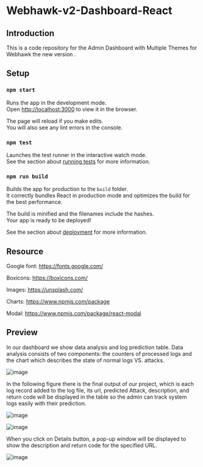 # Webhawk-v2-Dashboard-React

## Introduction
This is a code repository for the Admin Dashboard with Multiple Themes for Webhawk the new version .


## Setup

### `npm start`

Runs the app in the development mode.\
Open [http://localhost:3000](http://localhost:3000) to view it in the browser.

The page will reload if you make edits.\
You will also see any lint errors in the console.

### `npm test`

Launches the test runner in the interactive watch mode.\
See the section about [running tests](https://facebook.github.io/create-react-app/docs/running-tests) for more information.

### `npm run build`

Builds the app for production to the `build` folder.\
It correctly bundles React in production mode and optimizes the build for the best performance.

The build is minified and the filenames include the hashes.\
Your app is ready to be deployed!

See the section about [deployment](https://facebook.github.io/create-react-app/docs/deployment) for more information.


## Resource

Google font: https://fonts.google.com/

Boxicons: https://boxicons.com/

Images: https://unsplash.com/

Charts: https://www.npmjs.com/package

Modal: https://www.npmjs.com/package/react-modal

## Preview

In our dashboard we show data analysis and log prediction table. Data analysis consists of two components: 
the counters of processed logs and the chart which describes the state of normal logs VS. attacks.

![image](https://user-images.githubusercontent.com/27232943/184014689-3871c998-6513-4181-993a-b2f7ced6b150.png)



In the following figure there is the final output of our project, which is each log record added to the log file, its url, predicted Attack, 
description, and return code will be displayed in the table so the admin can track system logs easily with their prediction.

![image](https://user-images.githubusercontent.com/27232943/184014924-ae582b50-a70a-4227-a2e2-323686e22244.png)


![image](https://user-images.githubusercontent.com/27232943/184015283-fcdb3e9f-5538-4d77-8d82-dd29fe467ba7.png)

When you click on Details button, a pop-up window will be displayed to show the description and return code for the specified URL.

![image](https://user-images.githubusercontent.com/27232943/184015773-3f4b09fd-ca2d-45fc-b139-259971586077.png)






